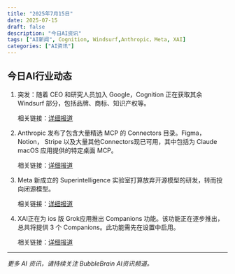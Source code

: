 ```yaml
---
title: "2025年7月15日"
date: 2025-07-15
draft: false
description: "今日AI资讯"
tags: ["AI新闻", Cognition, Windsurf,Anthropic，Meta, XAI]
categories: ["AI资讯"]
---
```


## 今日AI行业动态

1. 突发：随着 CEO 和研究人员加入 Google，Cognition 正在获取其余 Windsurf 部分，包括品牌、商标、知识产权等。

    相关链接：[详细报道](https://x.com/cognition_labs/status/1944819486538023138)  

2. Anthropic 发布了包含大量精选 MCP 的 Connectors 目录。Figma， Notion， Stripe 以及大量其他Connectors现已可用，其中包括为 Claude macOS 应用提供的特定桌面 MCP。

    相关链接：[详细报道](https://x.com/testingcatalog/status/1944820628663501160) 

3. Meta 新成立的 Superintelligence 实验室打算放弃开源模型的研发，转而投向闭源模型。 

    相关链接：[详细报道](https://www.nytimes.com/2025/07/14/technology/meta-superintelligence-lab-ai.html) 

4. XAI正在为 ios 版 Grok应用推出 Companions 功能。该功能正在逐步推出，总共将提供 3 个 Companions。此功能需先在设置中启用。

    相关链接：[详细报道](https://x.com/testingcatalog/status/1944707623523135900)



---

*更多 AI 资讯，请持续关注 BubbleBrain AI资讯频道。*